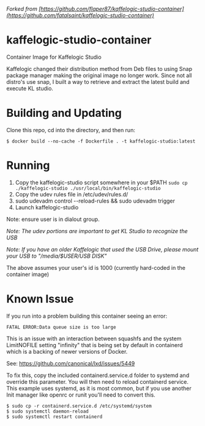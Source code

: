 *Forked from [https://github.com/flaper87/kaffelogic-studio-container](https://github.com/fatalsaint/kaffelogic-studio-container)*

# kaffelogic-studio-container

Container Image for Kaffelogic Studio

Kaffelogic changed their distribution method from Deb files to using Snap package manager making the original image no longer work.  Since not all distro's use snap, I built a way to retrieve and extract the latest build and execute KL studio.

# Building and Updating

Clone this repo, cd into the directory, and then run:

```
$ docker build --no-cache -f Dockerfile . -t kaffelogic-studio:latest
```

# Running

1. Copy the kaffelogic-studio script somewhere in your $PATH 
```sudo cp ./kaffelogic-studio ./usr/local/bin/kaffelogic-studio```
2. Copy the udev rules file in /etc/udev/rules.d/
3. sudo udevadm control --reload-rules && sudo udevadm trigger
4. Launch kaffelogic-studio

Note: ensure user is in dialout group. 

*Note: The udev portions are important to get KL Studio to recognize the USB*

*Note: If you have an older Kaffelogic that used the USB Drive, please mount your USB to "/media/$USER/USB DISK"*

The above assumes your user's id is 1000 (currently hard-coded in the container image)

# Known Issue

If you run into a problem building this container seeing an error:

```
FATAL ERROR:Data queue size is too large
```

This is an issue with an interaction between squashfs and the system LimitNOFILE setting "infinity" that is being set by default in containerd which is a backing of newer versions of Docker.

See: https://github.com/canonical/lxd/issues/5449

To fix this, copy the included containerd.service.d folder to systemd and override this parameter.  You will then need to reload containerd service.  This example uses systemd, as it is most common, but if you use another Init manager like openrc or runit you'll need to convert this.

```
$ sudo cp -r containerd.service.d /etc/systemd/system  
$ sudo systemctl daemon-reload
$ sudo systemctl restart containerd
```
